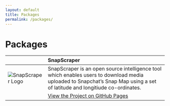 ```yaml
---
layout: default
title: Packages
permalink: /packages/
---
```



# Packages

|| **SnapScraper** |
|---|:--- |
| ![SnapScraper Logo](https://rhematt.github.io/Snap-Scraper/assets/img/ADE98806-510F-4A5B-B4F1-6469EE9A57C2.png)| SnapScraper is an open source intelligence tool which enables users to download media uploaded to Snapchat’s Snap Map using a set of latitude and longitiude co-ordinates. |
|| [View the Project on GitHub Pages](https://rhematt.github.io/Snap-Scraper/)|


